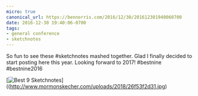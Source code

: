 ```yaml
---
micro: true
canonical_url: https://bennorris.com/2016/12/30/201612301940060700
date: 2016-12-30 19:40:06-0700
tags:
- general conference
- sketchnotes
---
```


So fun to see these #sketchnotes mashed together. Glad I finally decided to start posting here this year. Looking forward to 2017! #bestnine #bestnine2016

[![Best 9 Sketchnotes](http://www.mormonskecher.com/uploads/2018/26f53f2d31.jpg)]((http://www.mormonskecher.com/uploads/2018/26f53f2d31.jpg)